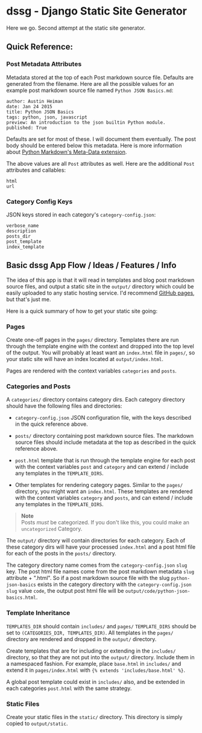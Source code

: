 # dssg - Django Static Site Generator

Here we go. Second attempt at the static site generator.



## Quick Reference:

### Post Metadata Attributes

Metadata stored at the top of each Post markdown source file. Defaults are generated from the filename. Here are all the possible values for an example post markdown source file named `Python JSON Basics.md`:

```
author: Austin Heiman
date: Jan 24 2015
title: Python JSON Basics
tags: python, json, javascript
preview: An introduction to the json builtin Python module.
published: True
```

Defaults are set for most of these. I will document them eventually. The post body should be entered below this metadata. Here is more information about [Python Markdown's Meta-Data extension](https://pythonhosted.org/Markdown/extensions/meta_data.html).

The above values are all `Post` attributes as well. Here are the additional `Post` attributes and callables:

```
html
url
```

### Category Config Keys

JSON keys stored in each category's `category-config.json`:

```
verbose_name
description
posts_dir
post_template
index_template
```



## Basic dssg App Flow / Ideas / Features / Info

The idea of this app is that it will read in templates and blog post markdown source files, and output a static site in the `output/` directory which could be easily uploaded to any static hosting service. I'd recommend [GitHub pages](https://pages.github.com/), but that's just me.

Here is a quick summary of how to get your static site going:



### Pages

Create one-off pages in the `pages/` directory. Templates there are run through the template engine with the context and dropped into the top level of the output. You will probably at least want an `index.html` file in `pages/`, so your static site will have an index located at `output/index.html`.

Pages are rendered with the context variables `categories` and `posts`.



### Categories and Posts

A `categories/` directory contains category dirs. Each category directory should have the following files and directories:

- `category-config.json` JSON configuration file, with the keys described in the quick reference above.

- `posts/` directory containing post markdown source files. The markdown source files should include metadata at the top as described in the quick reference above.

- `post.html` template that is run through the template engine for each post with the context variables `post` and `category` and can extend / include any templates in the `TEMPLATE_DIRS`.

- Other templates for rendering category pages. Similar to the `pages/` directory, you might want an `index.html`. These templates are rendered with the context variables `category` and `posts`, and can extend / include any templates in the `TEMPLATE_DIRS`.

> **Note**<br>
> Posts *must* be categorized. If you don't like this, you could make an `uncategorized` Category.

The `output/` directory will contain directories for each category. Each of these category dirs will have your processed `index.html` and a post html file for each of the posts in the `posts/` directory.

The category directory name comes from the `category-config.json` `slug` key. The post html file names come from the post markdown metadata `slug` attribute + ".html". So if a post markdown source file with the slug `python-json-basics` exists in the category directory with the `category-config.json` `slug` value `code`, the output post html file will be `output/code/python-json-basics.html`.



### Template Inheritance

`TEMPLATES_DIR` should contain `includes/` and `pages/` `TEMPLATE_DIRS` should be set to `(CATEGORIES_DIR, TEMPLATES_DIR)`. All templates in the `pages/` directory are rendered and dropped in the `output/` directory.

Create templates that are for including or extending in the `includes/` directory, so that they are not put into the `output/` directory. Include them in a namespaced fashion. For example, place `base.html` in `includes/` and extend it in `pages/index.html` with `{% extends 'includes/base.html' %}`.

A global post template could exist in `includes/` also, and be extended in each categories `post.html` with the same strategy.



### Static Files

Create your static files in the `static/` directory. This directory is simply copied to `output/static`.
